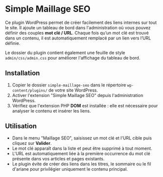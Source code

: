 # Simple Maillage SEO

Ce plugin WordPress permet de créer facilement des liens internes sur tout le site. Il ajoute un tableau de bord dans l'administration où vous pouvez définir des couples **mot clé / URL**. Chaque fois qu’un mot clé est trouvé dans un contenu, il est automatiquement remplacé par un lien vers l’URL définie.

Le dossier du plugin contient également une feuille de style `admin/css/admin.css` pour améliorer l'affichage du tableau de bord.

## Installation

1. Copier le dossier `simple-maillage-seo` dans le répertoire `wp-content/plugins/` de votre site WordPress.
2. Activer l'extension "Simple Maillage SEO" depuis l'administration WordPress.
3. Vérifiez que l'extension PHP **DOM** est installée : elle est nécessaire pour analyser le contenu et insérer les liens.

## Utilisation

- Dans le menu "Maillage SEO", saisissez un mot clé et l'URL cible puis cliquez sur **Valider**.
- Le mot clé apparaît dans la liste et peut être supprimé à tout moment.
- L'URL est automatiquement liée à la première occurrence du mot clé présente dans vos articles et pages existants.
- Le plugin évite de créer des liens dans les titres, le sommaire ou le fil d'ariane pour privilégier uniquement le contenu principal.
